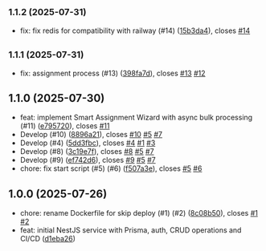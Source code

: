 ## <small>1.1.2 (2025-07-31)</small>

* fix: fix redis for compatibility with railway (#14) ([15b3da4](https://github.com/AlexMiro-SP/dov-service/commit/15b3da4)), closes [#14](https://github.com/AlexMiro-SP/dov-service/issues/14)

## <small>1.1.1 (2025-07-31)</small>

* fix: assignment process  (#13) ([398fa7d](https://github.com/AlexMiro-SP/dov-service/commit/398fa7d)), closes [#13](https://github.com/AlexMiro-SP/dov-service/issues/13) [#12](https://github.com/AlexMiro-SP/dov-service/issues/12)

## 1.1.0 (2025-07-30)

* feat: implement Smart Assignment Wizard with async bulk processing  (#11) ([e795720](https://github.com/AlexMiro-SP/dov-service/commit/e795720)), closes [#11](https://github.com/AlexMiro-SP/dov-service/issues/11)
* Develop (#10) ([8896a21](https://github.com/AlexMiro-SP/dov-service/commit/8896a21)), closes [#10](https://github.com/AlexMiro-SP/dov-service/issues/10) [#5](https://github.com/AlexMiro-SP/dov-service/issues/5) [#7](https://github.com/AlexMiro-SP/dov-service/issues/7)
* Develop (#4) ([5dd3fbc](https://github.com/AlexMiro-SP/dov-service/commit/5dd3fbc)), closes [#4](https://github.com/AlexMiro-SP/dov-service/issues/4) [#1](https://github.com/AlexMiro-SP/dov-service/issues/1) [#3](https://github.com/AlexMiro-SP/dov-service/issues/3)
* Develop (#8) ([3c19e7f](https://github.com/AlexMiro-SP/dov-service/commit/3c19e7f)), closes [#8](https://github.com/AlexMiro-SP/dov-service/issues/8) [#5](https://github.com/AlexMiro-SP/dov-service/issues/5) [#7](https://github.com/AlexMiro-SP/dov-service/issues/7)
* Develop (#9) ([ef742d6](https://github.com/AlexMiro-SP/dov-service/commit/ef742d6)), closes [#9](https://github.com/AlexMiro-SP/dov-service/issues/9) [#5](https://github.com/AlexMiro-SP/dov-service/issues/5) [#7](https://github.com/AlexMiro-SP/dov-service/issues/7)
* chore: fix start script (#5) (#6) ([f507a3e](https://github.com/AlexMiro-SP/dov-service/commit/f507a3e)), closes [#5](https://github.com/AlexMiro-SP/dov-service/issues/5) [#6](https://github.com/AlexMiro-SP/dov-service/issues/6)

## 1.0.0 (2025-07-26)

* chore: rename Dockerfile for skip deploy (#1) (#2) ([8c08b50](https://github.com/AlexMiro-SP/dov-service/commit/8c08b50)), closes [#1](https://github.com/AlexMiro-SP/dov-service/issues/1) [#2](https://github.com/AlexMiro-SP/dov-service/issues/2)
* feat: initial NestJS service with Prisma, auth, CRUD operations and CI/CD ([d1eba26](https://github.com/AlexMiro-SP/dov-service/commit/d1eba26))
